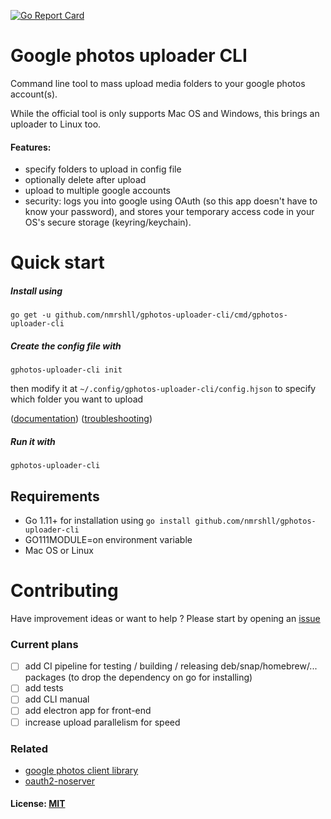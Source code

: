 [![Go Report Card](https://goreportcard.com/badge/github.com/nmrshll/gphotos-uploader-cli)](https://goreportcard.com/report/github.com/nmrshll/gphotos-uploader-cli)
<!--- [![Snap Status](https://build.snapcraft.io/badge/nmrshll/gphotos-uploader-cli.svg)](https://build.snapcraft.io/user/nmrshll/gphotos-uploader-cli) --->

# Google photos uploader CLI

Command line tool to mass upload media folders to your google photos account(s).    

While the official tool is only supports Mac OS and Windows, this brings an uploader to Linux too.    

#### Features:

- specify folders to upload in config file
- optionally delete after upload
- upload to multiple google accounts
- security: logs you into google using OAuth (so this app doesn't have to know your password), and stores your temporary access code in your OS's secure storage (keyring/keychain).

# Quick start
##### Install using

```
go get -u github.com/nmrshll/gphotos-uploader-cli/cmd/gphotos-uploader-cli
```    

##### Create the config file with

```
gphotos-uploader-cli init
```

then modify it at `~/.config/gphotos-uploader-cli/config.hjson` to specify which folder you want to upload

([documentation](./.docs/configuration.md))  ([troubleshooting](./.docs/installation-troubleshooting.md))

##### Run it with 

```
gphotos-uploader-cli
```    

## Requirements

- Go 1.11+ for installation using `go install github.com/nmrshll/gphotos-uploader-cli`
 - GO111MODULE=on environment variable
- Mac OS or Linux

# Contributing

Have improvement ideas or want to help ? Please start by opening an [issue](https://github.com/nmrshll/gphotos-uploader-cli/issues)  

### Current plans

- [ ] add CI pipeline for testing / building / releasing deb/snap/homebrew/... packages (to drop the dependency on go for installing)
- [ ] add tests
- [ ] add CLI manual
- [ ] add electron app for front-end
- [ ] increase upload parallelism for speed

### Related

- [google photos client library](https://github.com/nmrshll/google-photos-api-client-go)
- [oauth2-noserver](https://github.com/nmrshll/oauth2-noserver)

#### License: [MIT](./.docs/LICENSE)
